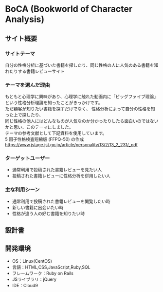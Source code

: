 # BoCA (Bookworld of Character Analysis)
## サイト概要
### サイトテーマ
<!--何を『目的』とし、どのような『分類』なのかを簡潔に書く-->
自分の性格分析に基づいた書籍を探したり、同じ性格の人に人気のある書籍を知れたりする書籍レビューサイト

### テーマを選んだ理由
<!--なぜこのようなテーマにしたかを説明する-->
もともと心理学に興味があり、心理学に触れた動画内に「ビッグファイブ理論」という性格分析理論を知ったことがきっかけです。<br>
ただ顧客が知りたい書籍を探すだけでなく、
性格分析によって自分の性格を知った上で探したり、<br>
同じ性格の他人にはどんなものが人気なのか分かったりしたら面白いのではないかと思い、このテーマにしました。<br>
テーマの参考文献として下記資料を使用しています。<br>
5 因子性格検査短縮版 (FFPQ–50) の作成   <br>
https://www.jstage.jst.go.jp/article/personality/13/2/13_2_231/_pdf

### ターゲットユーザー
<!--誰に使ってもらうかを具体的に記載する-->
* 通常利用で投稿された書籍レビューを見たい人
* 投稿された書籍レビューに性格分析を併用したい人

### 主な利用シーン
<!--どのような時に使うのかの状況を記載すること-->
* 通常利用で投稿された書籍レビューを閲覧したい時
* 新しい書籍に出会いたい時
* 性格が違う人の好む書籍を知りたい時


## 設計書
<!--テーマを設定・提出する時点では不要です-->

## 開発環境
- OS：Linux(CentOS)
- 言語：HTML,CSS,JavaScript,Ruby,SQL
- フレームワーク：Ruby on Rails
- JSライブラリ：jQuery
- IDE：Cloud9
